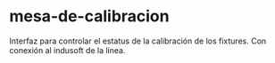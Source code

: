 # mesa-de-calibracion
Interfaz para controlar el estatus de la calibración de los fixtures. Con conexión al indusoft de la línea.

